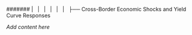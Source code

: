 ####### |   |   |   |   |   |   ├── Cross-Border Economic Shocks and Yield Curve Responses

*Add content here*